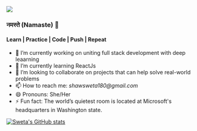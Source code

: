 ![](https://komarev.com/ghpvc/?username=swetshaw&style=plastic&color=blueviolet)

### नमस्ते (Namaste) 🙏

#### Learn | Practice | Code | Push | Repeat

<!--
**swetshaw/swetshaw** is a ✨ _special_ ✨ repository because its `README.md` (this file) appears on your GitHub profile.
- 🤔 I’m looking for help with ...
- 💬 Ask me about ...
-->


- 🔭 I’m currently working on uniting full stack development with deep leaarning
- 🌱 I’m currently learning ReactJs
- 👯 I’m looking to collaborate on projects that can help solve real-world problems
- 📫 How to reach me: _shawsweta180@gmail.com_
- 😄 Pronouns: She/Her
- ⚡ Fun fact: The world’s quietest room is located at Microsoft's headquarters in Washington state.

[![Sweta's GitHub stats](https://github-readme-stats.vercel.app/api?username=swetshaw)](https://github.com/anuraghazra/github-readme-stats)
